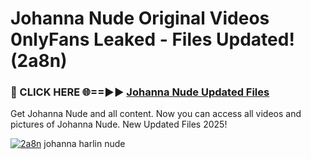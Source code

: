 # Johanna Nude Original Videos 0nlyFans Leaked - Files Updated! (2a8n)

<h3>🔴 CLICK HERE 🌐==►► <a href="https://tinyurl.com/5h6xmrr3" rel="nofollow">Johanna Nude Updated Files</a></h3>

Get Johanna Nude and all content. Now you can access all videos and pictures of Johanna Nude. New Updated Files 2025!

[![2a8n](https://i.imgur.com/KVD873Z.gif)](https://tinyurl.com/5h6xmrr3)
johanna harlin nude
